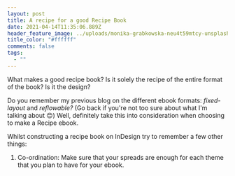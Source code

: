 ```yaml
---
layout: post
title: A recipe for a good Recipe Book
date: 2021-04-14T11:35:06.889Z
header_feature_image: ../uploads/monika-grabkowska-neu4t59mtcy-unsplash.jpg
title_color: "#ffffff"
comments: false
tags:
  - ""
---
```

What makes a good recipe book? Is it solely the recipe of the entire format of the book? Is it the design?

Do you remember my previous blog on the different ebook formats: *fixed-layout* and *reflowable?* (Go back if you're not too sure about what I'm talking about 😊) Well, definitely take this into consideration when choosing to make a Recipe ebook.



Whilst constructing a recipe book on InDesign try to remember a few other things:

1. Co-ordination: Make sure that your spreads are enough for each theme that you plan to have for your ebook.